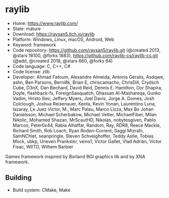 # raylib

- Home: https://www.raylib.com/
- State: mature
- Download: https://raysan5.itch.io/raylib
- Platform: Windows, Linux, macOS, Android, Web
- Keyword: framework
- Code repository: https://github.com/raysan5/raylib.git (@created 2013, @stars 18100, @forks 1883), https://github.com/raylib-cs/raylib-cs.git (@add, @created 2018, @stars 660, @forks 64)
- Code language: C, C++, C#
- Code license: zlib
- Developer: Ahmad Fatoum, Alexandre Almeida, Antonis Geralis, Asdqwe, ashn, Ben Parsons, Berni8k, Brian E, chriscamacho, ChrisDill, Crydsch Cube, D3nX, Dan Bechard, David Reid, Dennis E. Hamilton, Dor Shapira, Doyle, flashback-fx, ForeignSasquatch, Ghassan Al-Mashareqa, Gunko Vadim, Hristo Iliev, Jeffery Myers, Joel Davis, Jorge A. Gomes, Josh Colclough, Joshua Reisenauer, Kenta, Kevin Yonan, Laurentino Luna, lazaray, Le Juez Victor, M., Marc Palau, Marco Lizza, Max Bo Johan Danielsson, Michael Scherbakow, Michael Vetter, MichaelFiber, Milan Nikolic, Mohamed Shazan, MrScautHD, Nikolas, nobytesgiven, Pablo Marcos, Peter0x44, Rabia Alhaffar, Random, Ray, RDR8, Reece Mackie, Richard Smith, Rob Loach, Ryan Roden-Corrent, Saggi Mizrahi, SamNChiet, seanpringle, Steven Schveighoffer, Teddy Astie, Tobias Mock, ubkp, Uneven Prankster, veins1, Victor Gallet, Vlad Adrian, Víctor Fisac, WIITD, Wilhem Barbier

Games framework inspired by Borland BGI graphics lib and by XNA framework.

## Building

- Build system: CMake, Make

